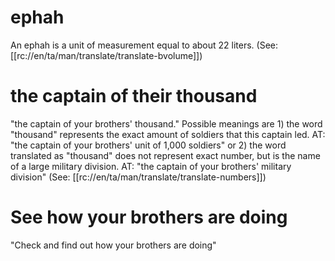 # ephah

An ephah is a unit of measurement equal to about 22 liters. (See: [[rc://en/ta/man/translate/translate-bvolume]])

# the captain of their thousand

"the captain of your brothers' thousand." Possible meanings are 1) the word "thousand" represents the exact amount of soldiers that this captain led. AT: "the captain of your brothers' unit of 1,000 soldiers" or 2) the word translated as "thousand" does not represent exact number, but is the name of a large military division. AT: "the captain of your brothers' military division" (See: [[rc://en/ta/man/translate/translate-numbers]])

# See how your brothers are doing

"Check and find out how your brothers are doing"